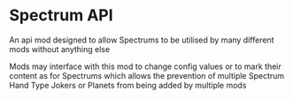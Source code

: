 # Spectrum API
An api mod designed to allow Spectrums to be utilised by many different mods without anything else

Mods may interface with this mod to change config values or to mark their content as for Spectrums which allows the prevention of multiple Spectrum Hand Type Jokers or Planets from being added by multiple mods
